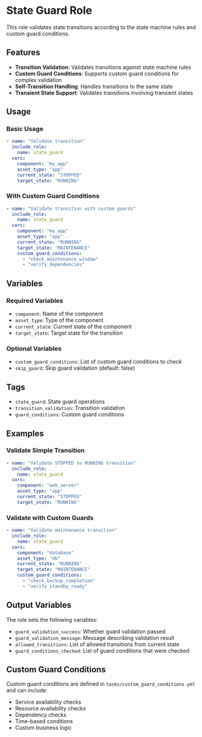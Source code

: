 # State Guard Role

This role validates state transitions according to the state machine rules and custom guard conditions.

## Features

- **Transition Validation**: Validates transitions against state machine rules
- **Custom Guard Conditions**: Supports custom guard conditions for complex validation
- **Self-Transition Handling**: Handles transitions to the same state
- **Transient State Support**: Validates transitions involving transient states

## Usage

### Basic Usage

```yaml
- name: "Validate transition"
  include_role:
    name: state_guard
  vars:
    component: "my_app"
    asset_type: "app"
    current_state: "STOPPED"
    target_state: "RUNNING"
```

### With Custom Guard Conditions

```yaml
- name: "Validate transition with custom guards"
  include_role:
    name: state_guard
  vars:
    component: "my_app"
    asset_type: "app"
    current_state: "RUNNING"
    target_state: "MAINTENANCE"
    custom_guard_conditions:
      - "check_maintenance_window"
      - "verify_dependencies"
```

## Variables

### Required Variables

- `component`: Name of the component
- `asset_type`: Type of the component
- `current_state`: Current state of the component
- `target_state`: Target state for the transition

### Optional Variables

- `custom_guard_conditions`: List of custom guard conditions to check
- `skip_guard`: Skip guard validation (default: false)

## Tags

- `state_guard`: State guard operations
- `transition_validation`: Transition validation
- `guard_conditions`: Custom guard conditions

## Examples

### Validate Simple Transition

```yaml
- name: "Validate STOPPED to RUNNING transition"
  include_role:
    name: state_guard
  vars:
    component: "web_server"
    asset_type: "app"
    current_state: "STOPPED"
    target_state: "RUNNING"
```

### Validate with Custom Guards

```yaml
- name: "Validate maintenance transition"
  include_role:
    name: state_guard
  vars:
    component: "database"
    asset_type: "db"
    current_state: "RUNNING"
    target_state: "MAINTENANCE"
    custom_guard_conditions:
      - "check_backup_completion"
      - "verify_standby_ready"
```

## Output Variables

The role sets the following variables:

- `guard_validation_success`: Whether guard validation passed
- `guard_validation_message`: Message describing validation result
- `allowed_transitions`: List of allowed transitions from current state
- `guard_conditions_checked`: List of guard conditions that were checked

## Custom Guard Conditions

Custom guard conditions are defined in `tasks/custom_guard_conditions.yml` and can include:

- Service availability checks
- Resource availability checks
- Dependency checks
- Time-based conditions
- Custom business logic

